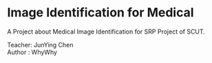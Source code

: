 # Image Identification for Medical

A Project about Medical Image Identification for SRP Project of SCUT.  

Teacher: JunYing Chen  
Author : WhyWhy  
